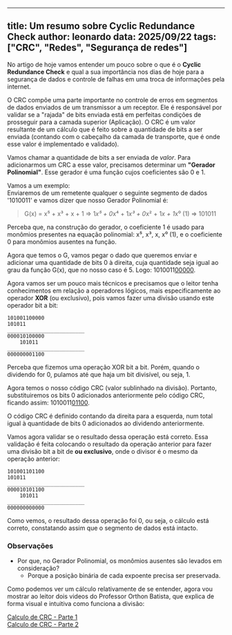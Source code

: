  ---

title: Um resumo sobre Cyclic Redundance Check
author: leonardo
data: 2025/09/22
tags: ["CRC", "Redes", "Segurança de redes"]
---

No artigo de hoje vamos entender um pouco sobre o que é o **Cyclic Redundance Check** e qual a sua importância nos dias de hoje para a segurança de dados e controle de falhas em uma troca de informações pela internet.  

O CRC compõe uma parte importante no controle de erros em segmentos de dados enviados de um transmissor a um receptor. Ele é responsável por validar se a "rajada" de bits enviada está em perfeitas condições de prosseguir para a camada superior (Aplicação). O CRC é um valor resultante de um cálculo que é feito sobre a quantidade de bits a ser enviada (contando com o cabeçalho da camada de transporte, que é onde esse valor é implementado e validado).  

Vamos chamar a quantidade de bits a ser enviada de *valor*. Para adicionarmos um CRC a esse valor, precisamos determinar um **"Gerador Polinomial"**. Esse gerador é uma função cujos coeficientes são 0 e 1.  

Vamos a um exemplo:  
Enviaremos de um remetente qualquer o seguinte segmento de dados '1010011' e vamos dizer que nosso Gerador Polinomial é:

> G(x) = x⁵ + x³ + x + 1 => 1*x⁵ + 0*x⁴ + 1*x³ + 0*x² + 1*x + 1*x⁰ (1) => 101011

Perceba que, na construção do gerador, o coeficiente 1 é usado para monômios presentes na equação polinomial: x⁵, x³, x, x⁰ (1), e o coeficiente 0 para monômios ausentes na função.  

Agora que temos o G, vamos pegar o dado que queremos enviar e adicionar uma quantidade de bits 0 à direita, cuja quantidade seja igual ao grau da função G(x), que no nosso caso é 5. Logo: 1010011<u>00000</u>.  

Agora vamos ser um pouco mais técnicos e precisamos que o leitor tenha conhecimentos em relação a operadores lógicos, mais especificamente ao operador **XOR** (ou exclusivo), pois vamos fazer uma divisão usando este operador bit a bit:  

```
101001100000  
101011  
_________________________  
000010100000  
    101011  
_________________________  
000000001100  
```
  
Perceba que fizemos uma operação XOR bit a bit. Porém, quando o dividendo for 0, pulamos até que haja um bit divisível, ou seja, 1.  

Agora temos o nosso código CRC (valor sublinhado na divisão). Portanto, substituiremos os bits 0 adicionados anteriormente pelo código CRC, ficando assim: 1010011<u>01100</u>.  

O código CRC é definido contando da direita para a esquerda, num total igual à quantidade de bits 0 adicionados ao dividendo anteriormente.  

Vamos agora validar se o resultado dessa operação está correto. Essa validação é feita colocando o resultado da operação anterior para fazer uma divisão bit a bit de **ou exclusivo**, onde o divisor é o mesmo da operação anterior:  

```
101001101100  
101011  
_________________________  
000010101100  
    101011  
_________________________  
000000000000
```

Como vemos, o resultado dessa operação foi 0, ou seja, o cálculo está correto, constatando assim que o segmento de dados está intacto.

### Observações

- Por que, no Gerador Polinomial, os monômios ausentes são levados em consideração?  
  - Porque a posição binária de cada expoente precisa ser preservada.  

Como podemos ver um cálculo relativamente de se entender, agora vou mostrar ao leitor dois videos do Professor Orthon Batista, que explica de forma visual e
intuitiva como funciona a divisão:

[Calculo de CRC - Parte 1]("https://www.youtube.com/watch?v=XWcJcybL3JQ&list=PL7KqjbmLa7gHguFAPlqc-f_gx8TvVbTYE")  
[Calculo de CRC - Parte 2]("https://www.youtube.com/watch?v=wyUNSzDbFjg&list=PL1iys8ibudKeD2f4c0-CdzHzmcd4bKvt1")
